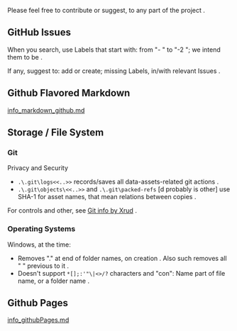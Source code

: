 Please feel free to contribute or suggest, to any part of the project .

## GitHub Issues

When you search, use Labels that start with: from "- " to "-2 "; we intend them to be .

If any, suggest to: add or create; missing Labels, in/with relevant Issues .

<!-- [dev GitHub\Issues, public . on create, multi-relation Labels selection (for example "potential bug" + "controls" + "project_1" + "tag_merge_1")] -->

## Github Flavored Markdown

[info_markdown_github.md](assets/github_b/info_markdown_github.md)

## Storage / File System

### Git

Privacy and Security
* `.\.git\logs<<..>>` records/saves all data-assets-related git actions .
* `.\.git\objects\<<..>>` and `.\.git\packed-refs` [d probably is other] use SHA-1 for asset names, that mean relations between copies .

For controls and other, see [Git info by Xrud](system//info_git.md) .

### Operating Systems

Windows, at the time:
* Removes "." at end of folder names, on creation . Also such removes all " " previous to it .
* Doesn't support `*[];:'"\|<>/?` characters and "con": Name part of file name, or a folder name .

## Github Pages

[info_githubPages.md](assets/github_b/info_githubPages.md)
